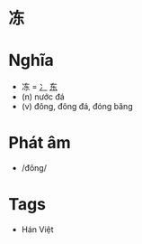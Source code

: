 # 冻

# Nghĩa
* 冻 = [冫](冫.md) [东](东.md)
* (n) nước đá
* (v) đông, đông đá, đóng băng

# Phát âm
* /đông/

# Tags
* Hán Việt

